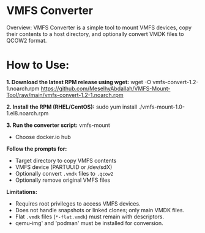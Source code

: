 # VMFS Converter

Overview:
VMFS Converter is a simple tool to mount VMFS devices, copy their contents to a host directory, and optionally convert VMDK files to QCOW2 format.

# How to Use:

**1. Download the latest RPM release using wget:**
wget -O vmfs-convert-1.2-1.noarch.rpm https://github.com/MeselhyAbdallah/VMFS-Mount-Tool/raw/main/vmfs-convert-1.2-1.noarch.rpm  

**2. Install the RPM (RHEL/CentOS):**
sudo yum install ./vmfs-mount-1.0-1.el8.noarch.rpm

**3. Run the converter script:**
vmfs-mount
- Choose docker.io hub

**Follow the prompts for:**
- Target directory to copy VMFS contents
- VMFS device (PARTUUID or /dev/sdX)
- Optionally convert `.vmdk` files to `.qcow2`
- Optionally remove original VMFS files

**Limitations:**
- Requires root privileges to access VMFS devices.
- Does not handle snapshots or linked clones; only main VMDK files.
- Flat `.vmdk` files (`*-flat.vmdk`) must remain with descriptors.
- qemu-img' and 'podman' must be installed for conversion.
